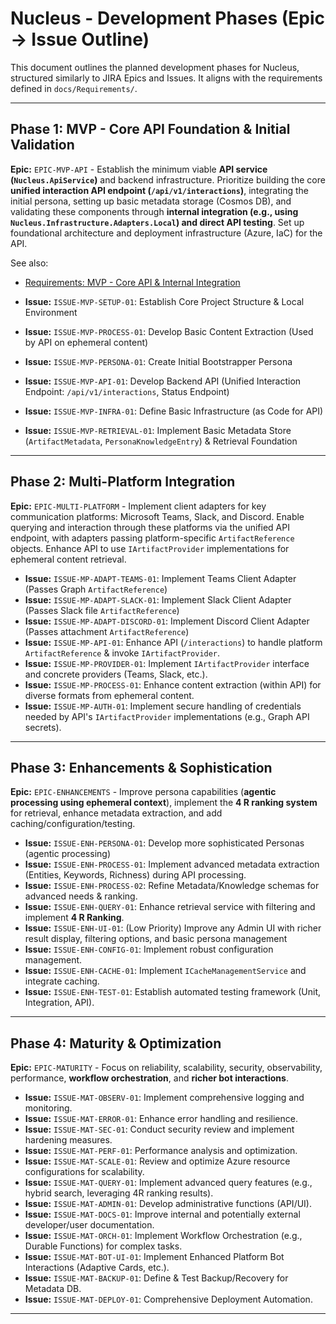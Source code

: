 # Nucleus - Development Phases (Epic -> Issue Outline)

This document outlines the planned development phases for Nucleus, structured similarly to JIRA Epics and Issues. It aligns with the requirements defined in `docs/Requirements/`.

---

## Phase 1: MVP - Core API Foundation & Initial Validation

**Epic:** `EPIC-MVP-API` - Establish the minimum viable **API service (`Nucleus.ApiService`)** and backend infrastructure. Prioritize building the core **unified interaction API endpoint (`/api/v1/interactions`)**, integrating the initial persona, setting up basic metadata storage (Cosmos DB), and validating these components through **internal integration (e.g., using `Nucleus.Infrastructure.Adapters.Local`) and direct API testing**. Set up foundational architecture and deployment infrastructure (Azure, IaC) for the API.

See also:
*   [Requirements: MVP - Core API & Internal Integration](../Requirements/01_REQUIREMENTS_PHASE1_MVP_CONSOLE.md)

*   **Issue:** `ISSUE-MVP-SETUP-01`: Establish Core Project Structure & Local Environment
*   **Issue:** `ISSUE-MVP-PROCESS-01`: Develop Basic Content Extraction (Used by API on ephemeral content)
*   **Issue:** `ISSUE-MVP-PERSONA-01`: Create Initial Bootstrapper Persona
*   **Issue:** `ISSUE-MVP-API-01`: Develop Backend API (Unified Interaction Endpoint: `/api/v1/interactions`, Status Endpoint)
*   **Issue:** `ISSUE-MVP-INFRA-01`: Define Basic Infrastructure (as Code for API)
*   **Issue:** `ISSUE-MVP-RETRIEVAL-01`: Implement Basic Metadata Store (`ArtifactMetadata`, `PersonaKnowledgeEntry`) & Retrieval Foundation

---

## Phase 2: Multi-Platform Integration

**Epic:** `EPIC-MULTI-PLATFORM` - Implement client adapters for key communication platforms: Microsoft Teams, Slack, and Discord. Enable querying and interaction through these platforms via the unified API endpoint, with adapters passing platform-specific `ArtifactReference` objects. Enhance API to use `IArtifactProvider` implementations for ephemeral content retrieval.

*   **Issue:** `ISSUE-MP-ADAPT-TEAMS-01`: Implement Teams Client Adapter (Passes Graph `ArtifactReference`)
*   **Issue:** `ISSUE-MP-ADAPT-SLACK-01`: Implement Slack Client Adapter (Passes Slack file `ArtifactReference`)
*   **Issue:** `ISSUE-MP-ADAPT-DISCORD-01`: Implement Discord Client Adapter (Passes attachment `ArtifactReference`)
*   **Issue:** `ISSUE-MP-API-01`: Enhance API (`/interactions`) to handle platform `ArtifactReference` & invoke `IArtifactProvider`.
*   **Issue:** `ISSUE-MP-PROVIDER-01`: Implement `IArtifactProvider` interface and concrete providers (Teams, Slack, etc.).
*   **Issue:** `ISSUE-MP-PROCESS-01`: Enhance content extraction (within API) for diverse formats from ephemeral content.
*   **Issue:** `ISSUE-MP-AUTH-01`: Implement secure handling of credentials needed by API's `IArtifactProvider` implementations (e.g., Graph API secrets).

---

## Phase 3: Enhancements & Sophistication

**Epic:** `EPIC-ENHANCEMENTS` - Improve persona capabilities (**agentic processing using ephemeral context**), implement the **4 R ranking system** for retrieval, enhance metadata extraction, and add caching/configuration/testing.

*   **Issue:** `ISSUE-ENH-PERSONA-01`: Develop more sophisticated Personas (agentic processing)
*   **Issue:** `ISSUE-ENH-PROCESS-01`: Implement advanced metadata extraction (Entities, Keywords, Richness) during API processing.
*   **Issue:** `ISSUE-ENH-PROCESS-02`: Refine Metadata/Knowledge schemas for advanced needs & ranking.
*   **Issue:** `ISSUE-ENH-QUERY-01`: Enhance retrieval service with filtering and implement **4 R Ranking**.
*   **Issue:** `ISSUE-ENH-UI-01`: (Low Priority) Improve any Admin UI with richer result display, filtering options, and basic persona management
*   **Issue:** `ISSUE-ENH-CONFIG-01`: Implement robust configuration management.
*   **Issue:** `ISSUE-ENH-CACHE-01`: Implement `ICacheManagementService` and integrate caching.
*   **Issue:** `ISSUE-ENH-TEST-01`: Establish automated testing framework (Unit, Integration, API).

---

## Phase 4: Maturity & Optimization

**Epic:** `EPIC-MATURITY` - Focus on reliability, scalability, security, observability, performance, **workflow orchestration**, and **richer bot interactions**.

*   **Issue:** `ISSUE-MAT-OBSERV-01`: Implement comprehensive logging and monitoring.
*   **Issue:** `ISSUE-MAT-ERROR-01`: Enhance error handling and resilience.
*   **Issue:** `ISSUE-MAT-SEC-01`: Conduct security review and implement hardening measures.
*   **Issue:** `ISSUE-MAT-PERF-01`: Performance analysis and optimization.
*   **Issue:** `ISSUE-MAT-SCALE-01`: Review and optimize Azure resource configurations for scalability.
*   **Issue:** `ISSUE-MAT-QUERY-01`: Implement advanced query features (e.g., hybrid search, leveraging 4R ranking results).
*   **Issue:** `ISSUE-MAT-ADMIN-01`: Develop administrative functions (API/UI).
*   **Issue:** `ISSUE-MAT-DOCS-01`: Improve internal and potentially external developer/user documentation.
*   **Issue:** `ISSUE-MAT-ORCH-01`: Implement Workflow Orchestration (e.g., Durable Functions) for complex tasks.
*   **Issue:** `ISSUE-MAT-BOT-UI-01`: Implement Enhanced Platform Bot Interactions (Adaptive Cards, etc.).
*   **Issue:** `ISSUE-MAT-BACKUP-01`: Define & Test Backup/Recovery for Metadata DB.
*   **Issue:** `ISSUE-MAT-DEPLOY-01`: Comprehensive Deployment Automation.

---
